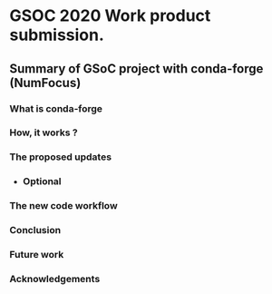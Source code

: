 # GSOC 2020 Work product submission.

## Summary of GSoC project with conda-forge (NumFocus)


### What is conda-forge

### How, it works ?

### The proposed updates
  
  * ### Optional

### The new code workflow

### Conclusion

### Future work

### Acknowledgements
